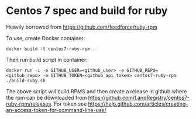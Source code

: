 # Centos 7 spec and build for ruby

Heavily borrowed from https://github.com/feedforce/ruby-rpm

To use, create Docker container:
```
docker build -t centos7-ruby-rpm .
```

Then run build script in container:
```
docker run -i -e GITHUB_USER=<github_user> -e GITHUB_REPO=<github_repo> -e GITHUB_TOKEN=<github_api_token> centos7-ruby-rpm ./build-ruby.sh
```

The above script will build RPMS and then create a release in github where the rpm can be downloaded from https://github.com/LandRegistry/centos7-ruby-rpm/releases.  For token see https://help.github.com/articles/creating-an-access-token-for-command-line-use/
